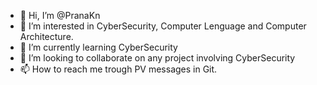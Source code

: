 - 👋 Hi, I’m @PranaKn
- 👀 I’m interested in CyberSecurity, Computer Lenguage and Computer Architecture.
- 🌱 I’m currently learning CyberSecurity
- 💞️ I’m looking to collaborate on any project involving CyberSecurity
- 📫 How to reach me trough PV messages in Git.

<!---
PranaKn/PranaKn is a ✨ special ✨ repository because its `README.md` (this file) appears on your GitHub profile.
You can click the Preview link to take a look at your changes.
--->
